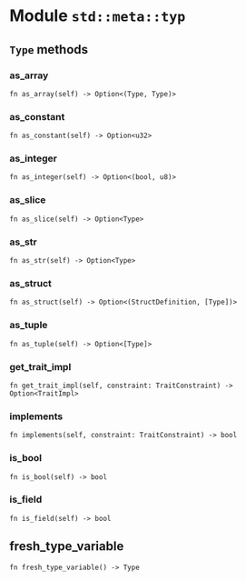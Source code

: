 # Module `std::meta::typ`

## `Type` methods

### as_array

```noir
fn as_array(self) -> Option<(Type, Type)>
```

### as_constant

```noir
fn as_constant(self) -> Option<u32>
```

### as_integer

```noir
fn as_integer(self) -> Option<(bool, u8)>
```

### as_slice

```noir
fn as_slice(self) -> Option<Type>
```

### as_str

```noir
fn as_str(self) -> Option<Type>
```

### as_struct

```noir
fn as_struct(self) -> Option<(StructDefinition, [Type])>
```

### as_tuple

```noir
fn as_tuple(self) -> Option<[Type]>
```

### get_trait_impl

```noir
fn get_trait_impl(self, constraint: TraitConstraint) -> Option<TraitImpl>
```

### implements

```noir
fn implements(self, constraint: TraitConstraint) -> bool
```

### is_bool

```noir
fn is_bool(self) -> bool
```

### is_field

```noir
fn is_field(self) -> bool
```

## fresh_type_variable

```noir
fn fresh_type_variable() -> Type
```


